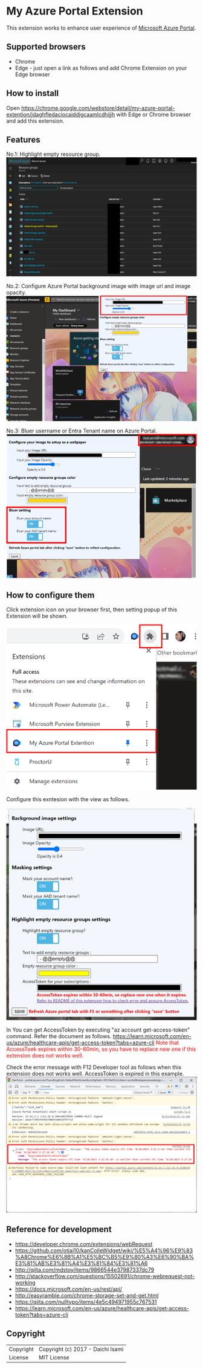 My Azure Portal Extension
============================

This extension works to enhance user experience of [Microsoft Azure Portal](https://portal.azure.com/).

## Supported browsers
- Chrome
- Edge - just open a link as follows and add Chrome Extension on your Edge browser

## How to install

Open https://chrome.google.com/webstore/detail/my-azure-portal-extention/jdaghfledaciocaiddjgcaamlcdhijjh with Edge or Chrome browser and add this extension.

## Features

No.1: Highlight empty resource group.
![extension usage image01](img/use-image-01.png "extension usage image01")

No.2: Configure Azure Portal background image with image url and image opacity.
![extension usage image02](img/use-image-02.png "extension usage image02")

No.3: Bluer username or Entra Tenant name on Azure Portal.
![extension usage image03](img/use-image-03.png "extension usage image03")

## How to configure them
Click extension icon on your browser first, then setting popup of this Extension will be shown.

![extension setting image01](img/setting-01.png "extension setting image01")

Configure this exntesion with the view as follows.

![extension setting image02](img/setting-02.png "extension setting image02")

In You can get AccessToken by executing "az account get-access-token" command. Refer the document as follows. 
https://learn.microsoft.com/en-us/azure/healthcare-apis/get-access-token?tabs=azure-cli
<span style="color: red; ">Note that AccessToek expires within 30-60min, so you have to replace new one if this extension does not works well.</span> 

Check the error message with F12 Developer tool as follows when this extension does not works well. AccessToken is expired in this example. 
![extension setting image03](img/setting-03.png "extension setting image03")


## Reference for development

- https://developer.chrome.com/extensions/webRequest
- https://github.com/otiai10/kanColleWidget/wiki/%E5%A4%96%E9%83%A8Chrome%E6%8B%A1%E5%BC%B5%E9%80%A3%E6%90%BA%E3%81%AB%E3%81%A4%E3%81%84%E3%81%A6
- http://qiita.com/mdstoy/items/9866544e37987337dc79
- http://stackoverflow.com/questions/15502691/chrome-webrequest-not-working
- https://docs.microsoft.com/en-us/rest/api/
- http://easyramble.com/chrome-storage-set-and-get.html
- https://qiita.com/nulltypo/items/4e5c494971955c767531
- https://learn.microsoft.com/en-us/azure/healthcare-apis/get-access-token?tabs=azure-cli

## Copyright
<table>
  <tr>
    <td>Copyright</td><td>Copyright (c) 2017 - Daichi Isami</td>
  </tr>
  <tr>
    <td>License</td><td>MIT License</td>
  </tr>
</table>
